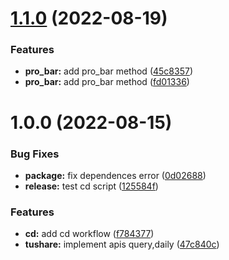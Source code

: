 # [1.1.0](https://github.com/gavin-hao/tushare-js/compare/v1.0.0...v1.1.0) (2022-08-19)


### Features

* **pro_bar:** add pro_bar method ([45c8357](https://github.com/gavin-hao/tushare-js/commit/45c835725e9b18350801615743c71cced940682a))
* **pro_bar:** add pro_bar method ([fd01336](https://github.com/gavin-hao/tushare-js/commit/fd013361b3bc7d90065ef1b0293897c036d9a08d))

# 1.0.0 (2022-08-15)


### Bug Fixes

* **package:** fix dependences error ([0d02688](https://github.com/gavin-hao/tushare-js/commit/0d02688b33a92806b5bafc162c90887fe3bf2baf))
* **release:** test cd script ([125584f](https://github.com/gavin-hao/tushare-js/commit/125584f718719ee2128fd20546318c8ebfdcd3ce))


### Features

* **cd:** add cd workflow ([f784377](https://github.com/gavin-hao/tushare-js/commit/f7843772242382e08a8c25388efa8cb65d89145b))
* **tushare:** implement apis query,daily ([47c840c](https://github.com/gavin-hao/tushare-js/commit/47c840c6a086e8f46ba168dc8cfaa2e4e3be198d))
